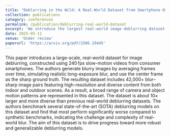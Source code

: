 ```yaml
---
title: "Deblurring in the Wild: A Real-World Dataset from Smartphone High-Speed Videos"
collection: publications
category: conferences
permalink: /publication/deblurring-real-world-dataset
excerpt: 'We introduce the largest real-world image deblurring dataset constructed from smartphone slow-motion videos. Using 240 frames captured over one second, we simulate realistic long-exposure blur by averaging frames to produce blurry images, while using the temporally centered frame as the sharp reference. Our dataset contains over 42,000 high-resolution blur-sharp image pairs, making it approximately 10 times larger than widely used datasets, with 8 times the amount of different scenes, including indoor and outdoor environments, with varying object and camera motions. We benchmark multiple state-of-the-art (SOTA) deblurring models on our dataset and observe significant performance degradation, highlighting the complexity and diversity of our benchmark. Our dataset serves as a challenging new benchmark to facilitate robust and generalizable deblurring models.'
date: 2025-05-11
venue: 'Under review'
paperurl: 'https://arxiv.org/pdf/2506.19445'
---
```

This paper introduces a large-scale, real-world dataset for image deblurring, constructed using 240 fps slow-motion videos from consumer smartphones. The authors generate blurry images by averaging frames over time, simulating realistic long-exposure blur, and use the center frame as the sharp ground truth. The resulting dataset includes 42,000+ blur–sharp image pairs featuring high-resolution and diverse content from both indoor and outdoor scenes. As a result, a broad range of camera and object motion patterns are represented in this dataset. The dataset is about 10× larger and more diverse than previous real-world deblurring datasets. The authors benchmark several state-of-the-art (SOTA) deblurring models on this dataset and find that most perform significantly worse compared to synthetic benchmarks, indicating the challenge and complexity of real-world blur. The aim of this dataset is to drive progress toward more robust and generalizable deblurring models.